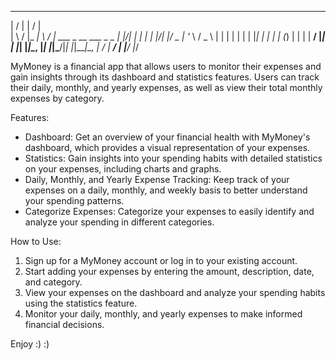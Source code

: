  __  __       __  __                        
 |  \/  |     |  \/  |                       
 | \  / |_   _| \  / | ___  _ __   ___ _   _ 
 | |\/| | | | | |\/| |/ _ \| '_ \ / _ \ | | |
 | |  | | |_| | |  | | (_) | | | |  __/ |_| |
 |_|  |_|\__, |_|  |_|\___/|_| |_|\___|\__, |
          __/ |                         __/ |
         |___/                         |___/ 


MyMoney is a financial app that allows users to monitor their expenses and gain insights through its dashboard and statistics features. Users can track their daily, monthly, and yearly expenses, as well as view their total monthly expenses by category.

Features:

- Dashboard: Get an overview of your financial health with MyMoney's dashboard, which provides a visual representation of your expenses.
- Statistics: Gain insights into your spending habits with detailed statistics on your expenses, including charts and graphs.
- Daily, Monthly, and Yearly Expense Tracking: Keep track of your expenses on a daily, monthly, and weekly basis to better understand your spending patterns.
- Categorize Expenses: Categorize your expenses to easily identify and analyze your spending in different categories.

How to Use:

1. Sign up for a MyMoney account or log in to your existing account.
2. Start adding your expenses by entering the amount, description, date, and category.
3. View your expenses on the dashboard and analyze your spending habits using the statistics feature.
4. Monitor your daily, monthly, and yearly expenses to make informed financial decisions.


Enjoy :) :)
